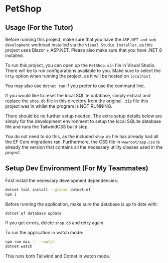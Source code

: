 # PetShop

## Usage (For the Tutor)

Before running this project, make sure that you have the `ASP.NET and web development` workload installed via the `Visual Studio Installer`, as this project uses Blazor + ASP.NET. Please also make sure that you have .NET 8 installed.

To run this project, you can open up the `PetShop.sln` file in Visual Studio. There will be to run configurations available to you. Make sure to select the `http` option when running the project, as it will be hosted on `localhost`.

You may also use `dotnet run` if you prefer to use the command line.

If you would like to reset the local SQLite database, simply extract and replace the `shop.db` file in this directory from the original `.zip` file this project was in whilst the program is NOT RUNNING.

There should be no further setup needed. The extra setup details below are simply for the development environment to setup the local SQLite database file and runs the TailwindCSS build step.

You do not need to do this, as the included `shop.db` file has already had all the EF Core migrations ran. Furthermore, the CSS file in `wwwroot/app.css` is already the version that contains all the necessary utility classes used in the project.


## Setup Dev Environment (For My Teammates)

First install the necessary development dependencies:

```bash
dotnet tool install --global dotnet-ef
npm i
```

Before running the application, make sure the database is up to date with:

```bash
dotnet ef database update
```

If you get errors, delete `shop.db` and retry again.

To run the application in watch mode:

```bash
npm run mix -- --watch
dotnet watch
```

This runs both Tailwind and Dotnet in watch mode.